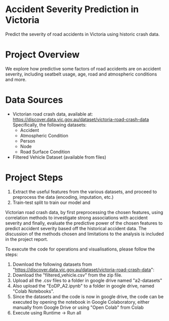 # Accident Severity Prediction in Victoria
Predict the severity of road accidents in Victoria using historic crash data. 

# Project Overview
We explore how predictive some factors of road accidents are on accident severity, including seatbelt usage, age, road and atmospheric conditions and more.

# Data Sources
- Victorian road crash data, available at: https://discover.data.vic.gov.au/dataset/victoria-road-crash-data
  Specifically, the following datasets:
  - Accident
  - Atmospheric Condition
  - Person
  - Node
  - Road Surface Condition
- Filtered Vehicle Dataset (available from files)

# Project Steps
1. Extract the useful features from the various datasets, and proceed to preprocess the data (encoding, imputation, etc.)
2. Train-test split to train our model and 


Victorian road crash data, by first preprocessing the chosen features, using correlation methods to investigate 
strong associations with accident severity and finally, evaluate the predictive power of the chosen features to predict
accident severity based off the historical accident data. The discussion of the methods chosen and limitations to the 
analysis is included in the project report.

To execute the code for operations and visualisations, please follow the steps:
1. Download the following datasets from "https://discover.data.vic.gov.au/dataset/victoria-road-crash-data":
2. Download the "filtered_vehicle.csv" from the zip file.
3. Upload all the .csv files to a folder in google drive named "a2-datasets"
4. Also upload the "EoDP_A2.ipynb" to a folder in google drive, 
named "Colab Notebooks".
5. Since the datasets and the code is now in google drive, the code can be executed by opening the notebook in Google Colaboratory, either manually from Google Drive or using "Open Colab" from Colab
6. Execute using Runtime -> Run all 
